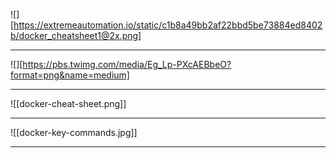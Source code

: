 

![][https://extremeautomation.io/static/c1b8a49bb2af22bbd5be73884ed8402b/docker_cheatsheet1@2x.png]


---

![][https://pbs.twimg.com/media/Eg_Lp-PXcAEBbeO?format=png&name=medium]


---

![[docker-cheat-sheet.png]]

---

![[docker-key-commands.jpg]]


---

